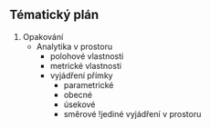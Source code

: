 ## Tématický plán

1. Opakování
   - Analytika v prostoru
     - polohové vlastnosti
     - metrické vlastnosti
     - vyjádření přímky
       - parametrické
       - obecné
       - úsekové
       - směrové !jediné vyjádření v prostoru
